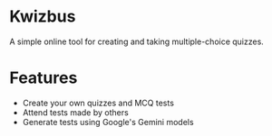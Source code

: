 # Kwizbus
 A simple online tool for creating and taking multiple-choice quizzes.

# Features
- Create your own quizzes and MCQ tests
- Attend tests made by others
- Generate tests using Google's Gemini models